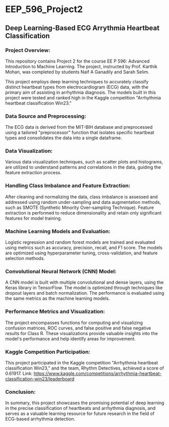 # EEP_596_Project2
## Deep Learning-Based ECG Arrythmia Heartbeat Classification

### Project Overview:
This repository contains Project 2 for the course EE P 596: Advanced Introduction to Machine Learning. The project, instructed by Prof. Karthik Mohan, was completed by students Naif A Ganadily and Sarah Selim.

This project employs deep learning techniques to accurately classify distinct heartbeat types from electrocardiogram (ECG) data, with the primary aim of assisting in arrhythmia diagnosis. The models built in this project were tested and ranked high in the Kaggle competition "Arrhythmia heartbeat classification Win23."

### Data Source and Preprocessing:
The ECG data is derived from the MIT-BIH database and preprocessed using a tailored "preprocessor" function that isolates specific heartbeat types and consolidates the data into a single dataframe.

### Data Visualization:
Various data visualization techniques, such as scatter plots and histograms, are utilized to understand patterns and correlations in the data, guiding the feature extraction process.

### Handling Class Imbalance and Feature Extraction:
After cleaning and normalizing the data, class imbalance is assessed and addressed using random under-sampling and data augmentation methods, such as SMOTE (Synthetic Minority Over-sampling Technique). Feature extraction is performed to reduce dimensionality and retain only significant features for model training.

### Machine Learning Models and Evaluation:
Logistic regression and random forest models are trained and evaluated using metrics such as accuracy, precision, recall, and F1 score. The models are optimized using hyperparameter tuning, cross-validation, and feature selection methods.

### Convolutional Neural Network (CNN) Model:
A CNN model is built with multiple convolutional and dense layers, using the Keras library in TensorFlow. The model is optimized through techniques like dropout layers and batch normalization. The performance is evaluated using the same metrics as the machine learning models.

### Performance Metrics and Visualization:
The project encompasses functions for computing and visualizing confusion matrices, ROC curves, and false positive and false negative results for Class R. These visualizations provide valuable insights into the model's performance and help identify areas for improvement.

### Kaggle Competition Participation:
This project participated in the Kaggle competition "Arrhythmia heartbeat classification Win23," and the team, Rhythm Detectives, achieved a score of 0.61917. Link: https://www.kaggle.com/competitions/arrhythmia-heartbeat-classification-win23/leaderboard

### Conclusion:
In summary, this project showcases the promising potential of deep learning in the precise classification of heartbeats and arrhythmia diagnosis, and serves as a valuable learning resource for future research in the field of ECG-based arrhythmia detection.
